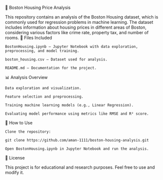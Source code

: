 🏡 Boston Housing Price Analysis

This repository contains an analysis of the Boston Housing dataset, which is commonly used for regression problems in machine learning. The dataset includes information about housing prices in different areas of Boston, considering various factors like crime rate, property tax, and number of rooms.
📂 Files Included

    BostonHousing.ipynb – Jupyter Notebook with data exploration, preprocessing, and model training.

    boston_housing.csv – Dataset used for analysis.

    README.md – Documentation for the project.

📊 Analysis Overview

    Data exploration and visualization.

    Feature selection and preprocessing.

    Training machine learning models (e.g., Linear Regression).

    Evaluating model performance using metrics like RMSE and R² score.

🚀 How to Use

    Clone the repository:

    git clone https://github.com/aman-1111/boston-housing-analysis.git

    Open BostonHousing.ipynb in Jupyter Notebook and run the analysis.

📜 License

This project is for educational and research purposes. Feel free to use and modify it.
